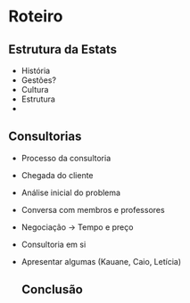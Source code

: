 # Roteiro

## Estrutura da Estats

- História
- Gestões?
- Cultura
- Estrutura
- 

## Consultorias

- Processo da consultoria
- Chegada do cliente
- Análise inicial do problema
- Conversa com membros e professores
- Negociação -> Tempo e preço
- Consultoria em si
- Apresentar algumas (Kauane, Caio, Letícia)



  ## Conclusão
